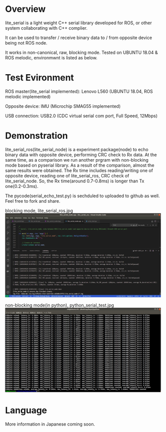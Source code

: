 # Overview
lite_serial is a light weight C++ serial library developed for ROS, or other system collaborating with C++ complier.

It can be used to transfer / receive binary data to / from opposite device being not ROS node.

It works in non-canonical, raw, blocking mode. Tested on UBUNTU 18.04 & ROS melodic, environmwnt is listed as below.


# Test Evironment
ROS master(lite_serial implemented): Lenovo L560 (UBUNTU 18.04, ROS melodic implemented)

Opposite device: IMU (Microchip SMAG55 implemented)

USB connection: USB2.0 (CDC virtual serial com port, Full Speed, 12Mbps)


# Demonstration
lite_serial_ros(lite_serial_node) is a experiment package(node) to echo binary data with opposite device, performing CRC check to Rx data.
At the same time, as a comparison we run another prgram with non-blocking mode based on pyserial library.
As a result of the comparison, almost the same results were obtained. The Rx time includes reading/writing one of opposite device, reading one of lite_serial_ros, CRC check of lite_serial_node. So, the Rx time(around 0.7-0.8ms) is longer than Tx one(0.2-0.3ms).

The pycode(serial_echo_test.py) is sechduled to uploaded to github as well. Feel free to fork and share.


blocking mode, lite_serial_ros.jpg
![alt text](https://github.com/soarbear/lite_serial_ros/blob/main/image/lite_serial_ros.jpg)

non-blocking mode(in python), python_serial_test.jpg
![alt text](https://github.com/soarbear/lite_serial_ros/blob/main/image/python_serial_test.jpg)

# Language
More information in Japanese coming soon.
